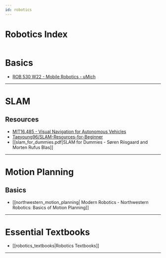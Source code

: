 ```yaml
---
id: robotics
---
```


# Robotics Index

```table-of-contents
```

# Basics
- [ROB 530 W22 - Mobile Robotics - uMich](https://youtube.com/playlist?list=PLdMorpQLjeXmbFaVku4JdjmQByHHqTd1F&si=9wCuuhWIk-P6_o--)

---
# SLAM
## Resources
- [MIT16.485 - Visual Navigation for Autonomous Vehicles](https://vnav.mit.edu/)
- [Taeyoung96/SLAM-Resources-for-Beginner](https://github.com/Taeyoung96/SLAM-Resources-for-Beginner)
- [[slam_for_dummies.pdf|SLAM for Dummies - Søren Riisgaard and Morten Rufus Blas]]
---
# Motion Planning
## Basics

- [[northwestern_motion_planning| Modern Robotics - Northwestern Robotics: Basics of Motion Planning]]
---
# Essential Textbooks
- [[robotics_textbooks|Robotics Textbooks]]
---